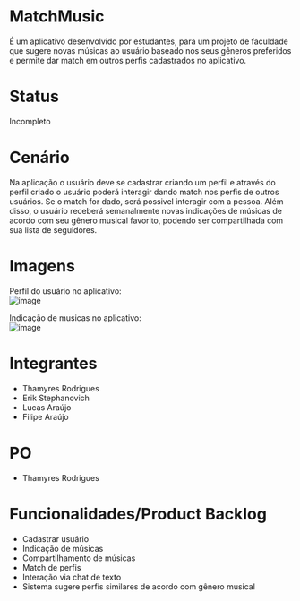 # MatchMusic
É um aplicativo desenvolvido por estudantes, para um projeto de faculdade que sugere novas músicas ao usuário baseado nos seus gêneros preferidos e permite dar match em outros perfis cadastrados no aplicativo.

# Status
Incompleto

# Cenário
Na aplicação o usuário deve se cadastrar criando um perfil e através do perfil criado o usuário poderá interagir dando match nos perfis de outros usuários. Se o match for dado, será possivel interagir com a pessoa. Além disso, o usuário receberá semanalmente novas indicações de músicas de acordo com seu gênero musical favorito, podendo ser compartilhada com sua lista de seguidores. 

# Imagens
Perfil do usuário no aplicativo:  
![image](https://user-images.githubusercontent.com/69728179/90338858-02fd6880-dfc3-11ea-9427-86f95576e74e.png)  

Indicação de musicas no aplicativo:  
![image](https://user-images.githubusercontent.com/69728179/90338885-2aeccc00-dfc3-11ea-8c05-f3117ab29d4b.png)

# Integrantes
  - Thamyres Rodrigues
  - Erik Stephanovich
  - Lucas Araújo
  - Filipe Araújo

# PO
  - Thamyres Rodrigues

# Funcionalidades/Product Backlog
- Cadastrar usuário
- Indicação de músicas
- Compartilhamento de músicas
- Match de perfis
- Interação via chat de texto
- Sistema sugere perfis similares de acordo com gênero musical
